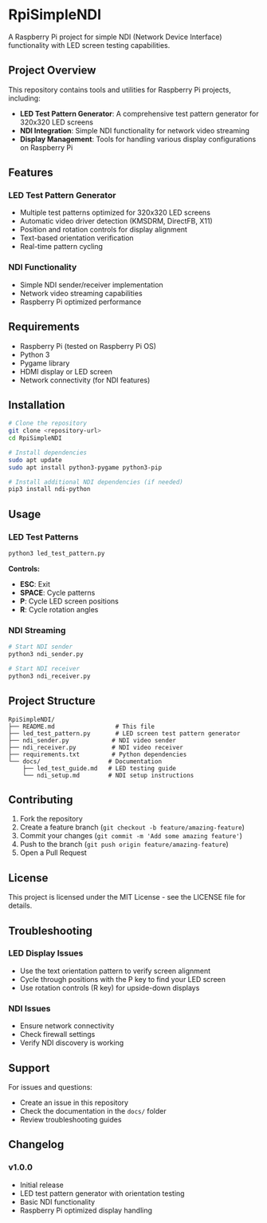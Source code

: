 # RpiSimpleNDI

A Raspberry Pi project for simple NDI (Network Device Interface) functionality with LED screen testing capabilities.

## Project Overview

This repository contains tools and utilities for Raspberry Pi projects, including:

- **LED Test Pattern Generator**: A comprehensive test pattern generator for 320x320 LED screens
- **NDI Integration**: Simple NDI functionality for network video streaming
- **Display Management**: Tools for handling various display configurations on Raspberry Pi

## Features

### LED Test Pattern Generator
- Multiple test patterns optimized for 320x320 LED screens
- Automatic video driver detection (KMSDRM, DirectFB, X11)
- Position and rotation controls for display alignment
- Text-based orientation verification
- Real-time pattern cycling

### NDI Functionality
- Simple NDI sender/receiver implementation
- Network video streaming capabilities
- Raspberry Pi optimized performance

## Requirements

- Raspberry Pi (tested on Raspberry Pi OS)
- Python 3
- Pygame library
- HDMI display or LED screen
- Network connectivity (for NDI features)

## Installation

```bash
# Clone the repository
git clone <repository-url>
cd RpiSimpleNDI

# Install dependencies
sudo apt update
sudo apt install python3-pygame python3-pip

# Install additional NDI dependencies (if needed)
pip3 install ndi-python
```

## Usage

### LED Test Patterns
```bash
python3 led_test_pattern.py
```

**Controls:**
- **ESC**: Exit
- **SPACE**: Cycle patterns
- **P**: Cycle LED screen positions
- **R**: Cycle rotation angles

### NDI Streaming
```bash
# Start NDI sender
python3 ndi_sender.py

# Start NDI receiver
python3 ndi_receiver.py
```

## Project Structure

```
RpiSimpleNDI/
├── README.md                 # This file
├── led_test_pattern.py       # LED screen test pattern generator
├── ndi_sender.py            # NDI video sender
├── ndi_receiver.py          # NDI video receiver
├── requirements.txt         # Python dependencies
└── docs/                   # Documentation
    ├── led_test_guide.md   # LED testing guide
    └── ndi_setup.md        # NDI setup instructions
```

## Contributing

1. Fork the repository
2. Create a feature branch (`git checkout -b feature/amazing-feature`)
3. Commit your changes (`git commit -m 'Add some amazing feature'`)
4. Push to the branch (`git push origin feature/amazing-feature`)
5. Open a Pull Request

## License

This project is licensed under the MIT License - see the LICENSE file for details.

## Troubleshooting

### LED Display Issues
- Use the text orientation pattern to verify screen alignment
- Cycle through positions with the P key to find your LED screen
- Use rotation controls (R key) for upside-down displays

### NDI Issues
- Ensure network connectivity
- Check firewall settings
- Verify NDI discovery is working

## Support

For issues and questions:
- Create an issue in this repository
- Check the documentation in the `docs/` folder
- Review troubleshooting guides

## Changelog

### v1.0.0
- Initial release
- LED test pattern generator with orientation testing
- Basic NDI functionality
- Raspberry Pi optimized display handling